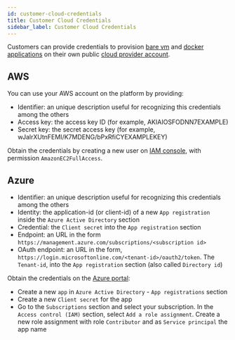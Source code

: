 ```yaml
---
id: customer-cloud-credentials
title: Customer Cloud Credentials
sidebar_label: Customer Cloud Credentials
---
```


Customers can provide credentials to provision [bare vm](vm.md) and [docker
applications](docker.md) on their own public [cloud provider
account](clouds.md).

## AWS

You can use your AWS account on the platform by providing:

* Identifier: an unique description useful for recognizing this credentials among
  the others
* Access key: the access key ID (for example, AKIAIOSFODNN7EXAMPLE)
* Secret key: the secret access key (for example,
  wJalrXUtnFEMI/K7MDENG/bPxRfiCYEXAMPLEKEY)

Obtain the credentials by creating a new user on [IAM
console](https://console.aws.amazon.com/iam/home), with permission
`AmazonEC2FullAccess`.

## Azure

* Identifier: an unique description useful for recognizing this credentials among
  the others
* Identity: the application-id (or client-id) of a new `App registration` inside
  the `Azure Active Directory` section
* Credential: the `Client secret` into the `App registration` section
* Endpoint: an URL in the form
  `https://management.azure.com/subscriptions/<subscription id>`
* OAuth endpoint: an URL in the form,
  `https://login.microsoftonline.com/<tenant-id>/oauth2/token`. The `Tenant-id`,
  into the `App registration` section (also called `Directory id`)

Obtain the credentials on the [Azure portal](https://portal.azure.com):

* Create a new `app` in `Azure Active Directory` - `App registrations` section
* Create a new `Client secret` for the app
* Go to the `Subscriptions` section and select your subscription. In the
  `Access control (IAM)` section, select `Add a role assignment`. Create a new
  role assignment with role `Contributor` and as `Service principal` the app
  name
